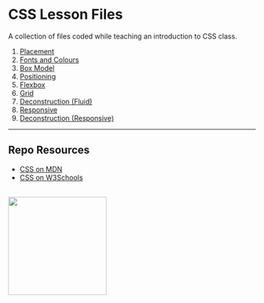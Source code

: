 # CSS Lesson Files

A collection of files coded while teaching an introduction to CSS class.

1. [Placement](https://github.com/codeadamca/lessons-css/tree/main/1-placement)
2. [Fonts and Colours](https://github.com/codeadamca/lessons-css/tree/main/2-fonts-colors)
3. [Box Model](https://github.com/codeadamca/lessons-css/tree/main/3-box-model)
4. [Positioning](https://github.com/codeadamca/lessons-css/tree/main/4-positioning)
5. [Flexbox](https://github.com/codeadamca/lessons-css/tree/main/5-flexbox)
6. [Grid](https://github.com/codeadamca/lessons-css/tree/main/6-grid)
7. [Deconstruction (Fluid)](https://github.com/codeadamca/lessons-css/tree/main/6-deconstruction)
8. [Responsive](https://github.com/codeadamca/lessons-css/tree/main/6-deconstruction)
9. [Deconstruction (Responsive)](https://github.com/codeadamca/lessons-css/tree/main/6-deconstruction)

***

## Repo Resources

* [CSS on MDN](https://developer.mozilla.org/en-US/docs/Web/CSS)
* [CSS on W3Schools](https://www.w3schools.com/w3css/defaulT.asp)

<br>
<a href="https://codeadam.ca">
<img src="https://cdn.codeadam.ca/images@1.0.0/codeadam-logo-coloured-horizontal.png" width="200">
</a>
